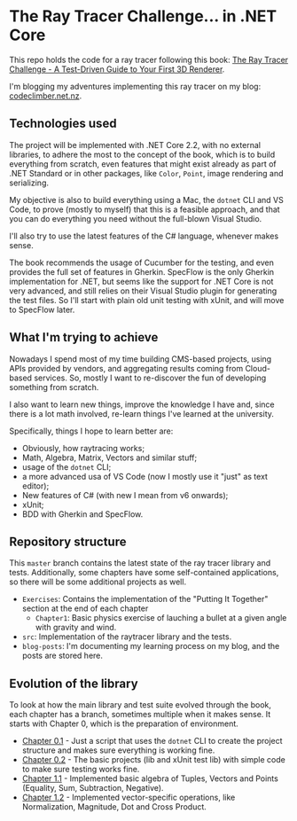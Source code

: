 # The Ray Tracer Challenge... in .NET Core

This repo holds the code for a ray tracer following this book: [The Ray Tracer Challenge - A Test-Driven Guide to Your First 3D Renderer](http://www.raytracerchallenge.com/).

I'm blogging my adventures implementing this ray tracer on my blog: [codeclimber.net.nz](https://codeclimber.net.nz).

## Technologies used

The project will be implemented with .NET Core 2.2, with no external libraries, to adhere the most to the concept of the book, which is to build everything from scratch, even features that might exist already as part of .NET Standard or in other packages, like `Color`, `Point`, image rendering and serializing.

My objective is also to build everything using a Mac, the `dotnet` CLI and VS Code, to prove (mostly to myself) that this is a feasible approach, and that you can do everything you need without the full-blown Visual Studio.

I'll also try to use the latest features of the C# language, whenever makes sense.

The book recommends the usage of Cucumber for the testing, and even provides the full set of features in Gherkin. SpecFlow is the only Gherkin implementation for .NET, but seems like the support for .NET Core is not very advanced, and still relies on their Visual Studio plugin for generating the test files. So I'll start with plain old unit testing with xUnit, and will move to SpecFlow later.

## What I'm trying to achieve

Nowadays I spend most of my time building CMS-based projects, using APIs provided by vendors, and aggregating results coming from Cloud-based services. So, mostly I want to re-discover the fun of developing something from scratch.

I also want to learn new things, improve the knowledge I have and, since there is a lot math involved, re-learn things I've learned at the university.

Specifically, things I hope to learn better are:

 * Obviously, how raytracing works;
 * Math, Algebra, Matrix, Vectors and similar stuff;
 * usage of the `dotnet` CLI;
 * a more advanced usa of VS Code (now I mostly use it "just" as text editor);
 * New features of C# (with new I mean from v6 onwards);
 * xUnit;
 * BDD with Gherkin and SpecFlow.

## Repository structure

This `master` branch contains the latest state of the ray tracer library and tests. Additionally, some chapters have some self-contained applications, so there will be some additional projects as well.

 * `Exercises`: Contains the implementation of the "Putting It Together" section at the end of each chapter
   * `Chapter1`: Basic physics exercise of lauching a bullet at a given angle with gravity and wind.
 * `src`: Implementation of the raytracer library and the tests.
 * `blog-posts`: I'm documenting my learning process on my blog, and the posts are stored here.


## Evolution of the library

To look at how the main library and test suite evolved through the book, each chapter has a branch, sometimes multiple when it makes sense. It starts with Chapter 0, which is the preparation of environment.

 * [Chapter 0.1](https://github.com/simonech/ray-tracer-challenge-netcore/tree/Chapter-0.1) - Just a script that uses the `dotnet` CLI to create the project structure and makes sure everything is working fine.
 * [Chapter 0.2](https://github.com/simonech/ray-tracer-challenge-netcore/tree/Chapter-0.2) - The basic projects (lib and xUnit test lib) with simple code to make sure testing works fine.
 * [Chapter 1.1](https://github.com/simonech/ray-tracer-challenge-netcore/tree/Chapter-1.1) - Implemented basic algebra of Tuples, Vectors and Points (Equality, Sum, Subtraction, Negative).
 * [Chapter 1.2](https://github.com/simonech/ray-tracer-challenge-netcore/tree/Chapter-1.2) - Implemented vector-specific operations, like Normalization, Magnitude, Dot and Cross Product.